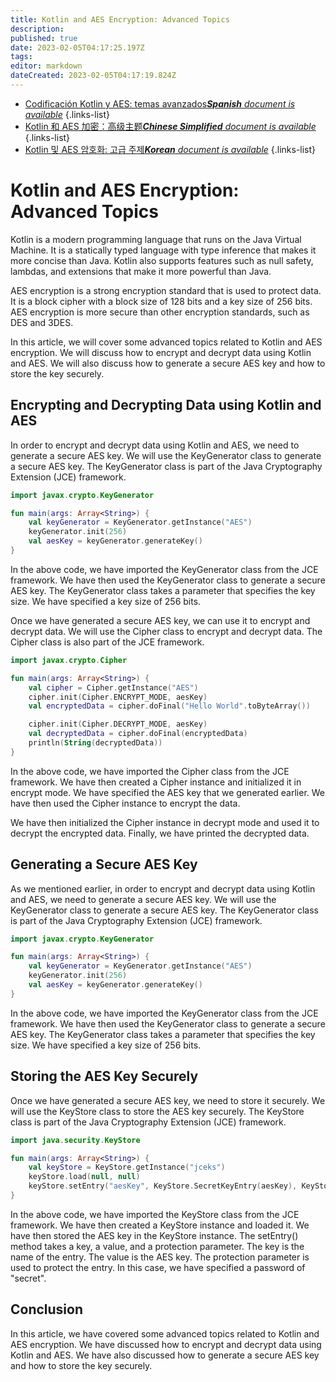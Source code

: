 ```yaml
---
title: Kotlin and AES Encryption: Advanced Topics
description: 
published: true
date: 2023-02-05T04:17:25.197Z
tags: 
editor: markdown
dateCreated: 2023-02-05T04:17:19.824Z
---
```


- [Codificación Kotlin y AES: temas avanzados***Spanish** document is available*](/es/Knowledge-base/Kotlin/kotlin-and-aes-encryption-advanced-topics)
{.links-list}
- [Kotlin 和 AES 加密：高级主题***Chinese Simplified** document is available*](/zh/Knowledge-base/Kotlin/kotlin-and-aes-encryption-advanced-topics)
{.links-list}
- [Kotlin 및 AES 암호화: 고급 주제***Korean** document is available*](/ko/Knowledge-base/Kotlin/kotlin-and-aes-encryption-advanced-topics)
{.links-list}


# Kotlin and AES Encryption: Advanced Topics

Kotlin is a modern programming language that runs on the Java Virtual Machine. It is a statically typed language with type inference that makes it more concise than Java. Kotlin also supports features such as null safety, lambdas, and extensions that make it more powerful than Java.

AES encryption is a strong encryption standard that is used to protect data. It is a block cipher with a block size of 128 bits and a key size of 256 bits. AES encryption is more secure than other encryption standards, such as DES and 3DES.

In this article, we will cover some advanced topics related to Kotlin and AES encryption. We will discuss how to encrypt and decrypt data using Kotlin and AES. We will also discuss how to generate a secure AES key and how to store the key securely.

## Encrypting and Decrypting Data using Kotlin and AES

In order to encrypt and decrypt data using Kotlin and AES, we need to generate a secure AES key. We will use the KeyGenerator class to generate a secure AES key. The KeyGenerator class is part of the Java Cryptography Extension (JCE) framework.

```kotlin
import javax.crypto.KeyGenerator

fun main(args: Array<String>) {
    val keyGenerator = KeyGenerator.getInstance("AES")
    keyGenerator.init(256)
    val aesKey = keyGenerator.generateKey()
}
```

In the above code, we have imported the KeyGenerator class from the JCE framework. We have then used the KeyGenerator class to generate a secure AES key. The KeyGenerator class takes a parameter that specifies the key size. We have specified a key size of 256 bits.

Once we have generated a secure AES key, we can use it to encrypt and decrypt data. We will use the Cipher class to encrypt and decrypt data. The Cipher class is also part of the JCE framework.

```kotlin
import javax.crypto.Cipher

fun main(args: Array<String>) {
    val cipher = Cipher.getInstance("AES")
    cipher.init(Cipher.ENCRYPT_MODE, aesKey)
    val encryptedData = cipher.doFinal("Hello World".toByteArray())

    cipher.init(Cipher.DECRYPT_MODE, aesKey)
    val decryptedData = cipher.doFinal(encryptedData)
    println(String(decryptedData))
}
```

In the above code, we have imported the Cipher class from the JCE framework. We have then created a Cipher instance and initialized it in encrypt mode. We have specified the AES key that we generated earlier. We have then used the Cipher instance to encrypt the data.

We have then initialized the Cipher instance in decrypt mode and used it to decrypt the encrypted data. Finally, we have printed the decrypted data.

## Generating a Secure AES Key

As we mentioned earlier, in order to encrypt and decrypt data using Kotlin and AES, we need to generate a secure AES key. We will use the KeyGenerator class to generate a secure AES key. The KeyGenerator class is part of the Java Cryptography Extension (JCE) framework.

```kotlin
import javax.crypto.KeyGenerator

fun main(args: Array<String>) {
    val keyGenerator = KeyGenerator.getInstance("AES")
    keyGenerator.init(256)
    val aesKey = keyGenerator.generateKey()
}
```

In the above code, we have imported the KeyGenerator class from the JCE framework. We have then used the KeyGenerator class to generate a secure AES key. The KeyGenerator class takes a parameter that specifies the key size. We have specified a key size of 256 bits.

## Storing the AES Key Securely

Once we have generated a secure AES key, we need to store it securely. We will use the KeyStore class to store the AES key securely. The KeyStore class is part of the Java Cryptography Extension (JCE) framework.

```kotlin
import java.security.KeyStore

fun main(args: Array<String>) {
    val keyStore = KeyStore.getInstance("jceks")
    keyStore.load(null, null)
    keyStore.setEntry("aesKey", KeyStore.SecretKeyEntry(aesKey), KeyStore.PasswordProtection("secret".toCharArray()))
}
```

In the above code, we have imported the KeyStore class from the JCE framework. We have then created a KeyStore instance and loaded it. We have then stored the AES key in the KeyStore instance. The setEntry() method takes a key, a value, and a protection parameter. The key is the name of the entry. The value is the AES key. The protection parameter is used to protect the entry. In this case, we have specified a password of "secret".

## Conclusion

In this article, we have covered some advanced topics related to Kotlin and AES encryption. We have discussed how to encrypt and decrypt data using Kotlin and AES. We have also discussed how to generate a secure AES key and how to store the key securely.